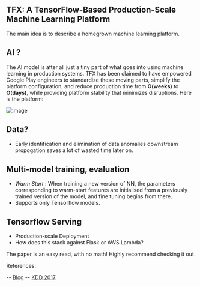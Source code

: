 ## TFX: A TensorFlow-Based Production-Scale Machine Learning Platform


The main idea is to describe a homegrown machine learning platform. 

## AI ?

The AI model is after all just a tiny part of what goes into using machine learning in production systems. TFX has been claimed to have empowered Google Play engineers to standardize these moving parts, simplify the platform configuration, and reduce production time from **O(weeks)** to **O(days)**, while providing platform stability that minimizes disruptions. Here is the platform:

![image](https://user-images.githubusercontent.com/7057078/33226670-1eeb4b5c-d148-11e7-83f4-69fd0a8b3266.png)

## Data?

- Early identification and elimination of data anomalies downstream propogation saves a lot of wasted time later on.


## Multi-model training, evaluation

 - *Warm Start* : When training a new version of NN, the parameters corresponding to warm-start features are initialised from a previously trained version of the model, and fine tuning begins from there.
 - Supports only Tensorflow models. 


## Tensorflow Serving

- Production-scale Deployment 
- How does this stack against Flask or AWS Lambda?

The paper is an easy read, with no math! Highly recommend checking it out

References:

-- [Blog](https://blog.acolyer.org/2017/10/03/tfx-a-tensorflow-based-production-scale-machine-learning-platform/)
-- [KDD 2017](http://www.kdd.org/kdd2017/papers/view/tfx-a-tensorflow-based-production-scale-machine-learning-platform)
